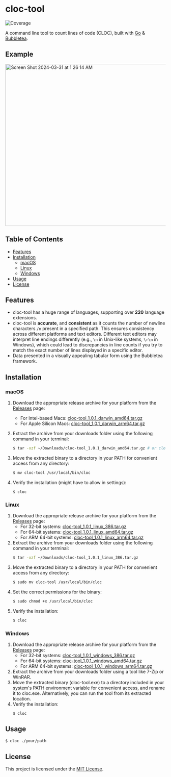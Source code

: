 # cloc-tool
![Coverage](https://img.shields.io/badge/Coverage-79.8%25-brightgreen)

A command line tool to count lines of code (CLOC), built with [Go](https://go.dev/) & [Bubbletea](https://github.com/charmbracelet/bubbletea).

## Example
<img width="508" alt="Screen Shot 2024-03-31 at 1 26 14 AM" src="https://github.com/ramirezfernando/cloc-tool/assets/91701930/4b188369-39d9-48b0-8fed-0d414b067e75">

## Table of Contents
- [Features](#features)
- [Installation](#installation)
   - [macOS](#macos)
   - [Linux](#linux)
   - [Windows](#windows)
- [Usage](#usage)
- [License](#license)

## Features <a name="features"></a>
- cloc-tool has a huge range of languages, supporting over **220** language extensions.
- cloc-tool is **accurate**, and **consistent** as it counts the number of newline characters `/n` present in a specified path. This ensures consistency across different platforms and text editors. Different text editors may interpret line endings differently (e.g., `\n` in Unix-like systems, `\r\n` in Windows), which could lead to discrepancies in line counts if you try to match the exact number of lines displayed in a specific editor.
- Data presented in a visually appealing tabular form using the Bubbletea framework.

## Installation <a name="installation"></a>

### macOS <a name="macos"></a>
1. Download the appropriate release archive for your platform from the [Releases](https://github.com/ramirezfernando/cloc-tool/releases/tag/v1.0.1) page:
   - For Intel-based Macs: [cloc-tool_1.0.1_darwin_amd64.tar.gz](https://github.com/ramirezfernando/cloc-tool/releases/download/v1.0.1/cloc-tool_1.0.1_darwin_amd64.tar.gz)
   - For Apple Silicon Macs: [cloc-tool_1.0.1_darwin_arm64.tar.gz](https://github.com/ramirezfernando/cloc-tool/releases/download/v1.0.1/cloc-tool_1.0.1_darwin_arm64.tar.gz)

2. Extract the archive from your downloads folder using the following command in your terminal:
    ```bash
    $ tar -xzf ~/Downloads/cloc-tool_1.0.1_darwin_amd64.tar.gz # or cloc-tool_1.0.1_darwin_arm64.tar.gz
    ```
3. Move the extracted binary to a directory in your PATH for convenient access from any directory:
    ```bash
    $ mv cloc-tool /usr/local/bin/cloc
    ```
4. Verify the installation (might have to allow in settings):
    ```
    $ cloc
    ```

### Linux <a name="linux"></a>
1. Download the appropriate release archive for your platform from the [Releases](https://github.com/ramirezfernando/cloc-tool/releases/tag/v1.0.1) page:
    - For 32-bit systems: [cloc-tool_1.0.1_linux_386.tar.gz](https://github.com/ramirezfernando/cloc-tool/releases/download/v1.0.1/cloc-tool_1.0.1_linux_386.tar.gz)
    - For 64-bit systems: [cloc-tool_1.0.1_linux_amd64.tar.gz](https://github.com/ramirezfernando/cloc-tool/releases/download/v1.0.1/cloc-tool_1.0.1_linux_amd64.tar.gz)
    - For ARM 64-bit systems: [cloc-tool_1.0.1_linux_arm64.tar.gz](https://github.com/ramirezfernando/cloc-tool/releases/download/v1.0.1/cloc-tool_1.0.1_linux_arm64.tar.gz)
2. Extract the archive from your downloads folder using the following command in your terminal:
    ```bash
    $ tar -xzf ~/Downloads/cloc-tool_1.0.1_linux_386.tar.gz
    ```
3. Move the extracted binary to a directory in your PATH for convenient access from any directory:
    ```bash
    $ sudo mv cloc-tool /usr/local/bin/cloc
    ```
4. Set the correct permissions for the binary:
    ```bash
    $ sudo chmod +x /usr/local/bin/cloc
    ```
5. Verify the installation:
    ```bash
    $ cloc
    ```

### Windows <a name="windows"></a>
1. Download the appropriate release archive for your platform from the [Releases](https://github.com/ramirezfernando/cloc-tool/releases/tag/v1.0.1) page:
    - For 32-bit systems: [cloc-tool_1.0.1_windows_386.tar.gz](https://github.com/ramirezfernando/cloc-tool/releases/download/v1.0.1/cloc-tool_1.0.1_windows_386.tar.gz)
    - For 64-bit systems: [cloc-tool_1.0.1_windows_amd64.tar.gz](https://github.com/ramirezfernando/cloc-tool/releases/download/v1.0.1/cloc-tool_1.0.1_windows_amd64.tar.gz)
    - For ARM 64-bit systems: [cloc-tool_1.0.1_windows_arm64.tar.gz](https://github.com/ramirezfernando/cloc-tool/releases/download/v1.0.1/cloc-tool_1.0.1_windows_arm64.tar.gz)
2. Extract the archive from your downloads folder using a tool like 7-Zip or WinRAR.
3. Move the extracted binary (cloc-tool.exe) to a directory included in your system's PATH environment variable for convenient access, and rename it to cloc.exe. Alternatively, you can run the tool from its extracted location.
4. Verify the installation:
    ```
    $ cloc
    ```

## Usage <a name="usage"></a>
```bash
$ cloc ./your/path
```

## License <a name="license"></a>
This project is licensed under the [MIT License](LICENSE).
